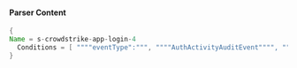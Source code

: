 #### Parser Content
```Java
{
Name = s-crowdstrike-app-login-4
  Conditions = [ """"eventType":""", """"AuthActivityAuditEvent"""", """"OperationName":""", """"selfAcceptEula"""" ]
}
```